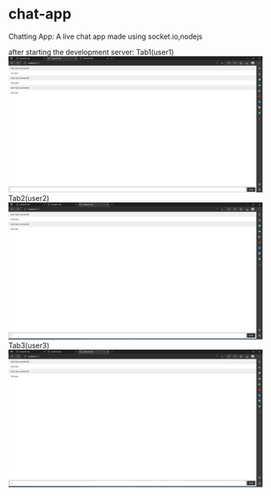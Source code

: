 # chat-app

Chatting App:
A live chat app made using socket.io,nodejs

after starting the development server:
Tab1(user1)
 ![image1](https://github.com/chnrv99/chat-app/blob/main/images/photo1.png)
Tab2(user2) 
 ![image2](https://github.com/chnrv99/chat-app/blob/main/images/photo2.png)
Tab3(user3) 
 ![image3](https://github.com/chnrv99/chat-app/blob/main/images/photo2.png)

